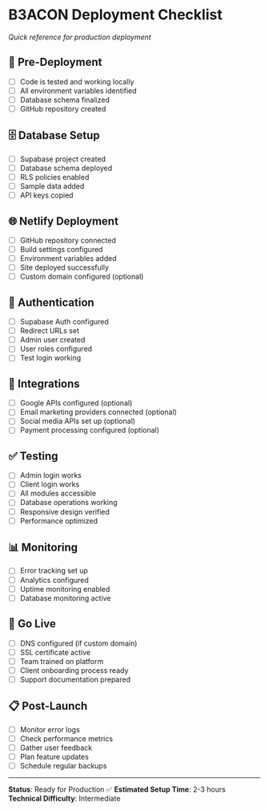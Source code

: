 # B3ACON Deployment Checklist
*Quick reference for production deployment*

## 🚀 Pre-Deployment

- [ ] Code is tested and working locally
- [ ] All environment variables identified
- [ ] Database schema finalized
- [ ] GitHub repository created

## 🗄️ Database Setup

- [ ] Supabase project created
- [ ] Database schema deployed
- [ ] RLS policies enabled
- [ ] Sample data added
- [ ] API keys copied

## 🌐 Netlify Deployment

- [ ] GitHub repository connected
- [ ] Build settings configured
- [ ] Environment variables added
- [ ] Site deployed successfully
- [ ] Custom domain configured (optional)

## 🔐 Authentication

- [ ] Supabase Auth configured
- [ ] Redirect URLs set
- [ ] Admin user created
- [ ] User roles configured
- [ ] Test login working

## 🔌 Integrations

- [ ] Google APIs configured (optional)
- [ ] Email marketing providers connected (optional)
- [ ] Social media APIs set up (optional)
- [ ] Payment processing configured (optional)

## ✅ Testing

- [ ] Admin login works
- [ ] Client login works
- [ ] All modules accessible
- [ ] Database operations working
- [ ] Responsive design verified
- [ ] Performance optimized

## 📊 Monitoring

- [ ] Error tracking set up
- [ ] Analytics configured
- [ ] Uptime monitoring enabled
- [ ] Database monitoring active

## 🎯 Go Live

- [ ] DNS configured (if custom domain)
- [ ] SSL certificate active
- [ ] Team trained on platform
- [ ] Client onboarding process ready
- [ ] Support documentation prepared

## 📋 Post-Launch

- [ ] Monitor error logs
- [ ] Check performance metrics
- [ ] Gather user feedback
- [ ] Plan feature updates
- [ ] Schedule regular backups

---

**Status**: Ready for Production ✅
**Estimated Setup Time**: 2-3 hours
**Technical Difficulty**: Intermediate